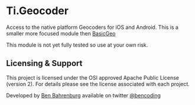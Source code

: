 <h1>Ti.Geocoder</h1>

Access to the native platform Geocoders for iOS and Android.  This is a smaller more focused module then [BasicGeo](https://github.com/benbahrenburg/benCoding.BasicGeo)

This module is not yet fully tested so use at your own risk.


<h2>Licensing & Support</h2>

This project is licensed under the OSI approved Apache Public License (version 2). For details please see the license associated with each project.

Developed by [Ben Bahrenburg](http://bahrenburgs.com) available on twitter [@bencoding](http://twitter.com/benCoding)
